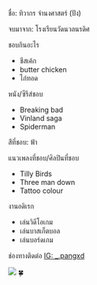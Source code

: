 ชื่อ: ทิวากร จำนงศาสตร์ (ปัง)

จบมาจาก: โรงเรียนวัดนวลนรดิศ

ชอบกินอะไร
* ชีสเค้ก
* butter chicken
* ไก่ทอด

หนัง/ซีรีส์ชอบ
* Breaking bad
* Vinland saga
* Spiderman

สีที่ชอบ: ฟ้า

แนวเพลงที่ชอบ/ศิลปินที่ชอบ
* Tilly Birds
* Three man down
* Tattoo colour

งานอดิเรก
* เล่นวิดีโอเกม
* เล่นบาสเก็ตบอล
* เล่นบอร์ดเกม

ช่องทางติดต่อ
[IG: _.pangxd](https://www.instagram.com/_.pangxd/)

<img src="../Atom/Image/pang.jpg"> 🍀
